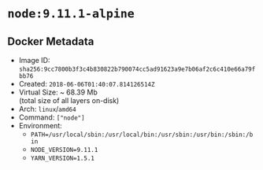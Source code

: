 # `node:9.11.1-alpine`

## Docker Metadata

- Image ID: `sha256:9cc7800b3f3c4b830822b790074cc5ad91623a9e7b06af2c6c410e66a79fbb76`
- Created: `2018-06-06T01:40:07.814126514Z`
- Virtual Size: ~ 68.39 Mb  
  (total size of all layers on-disk)
- Arch: `linux`/`amd64`
- Command: `["node"]`
- Environment:
  - `PATH=/usr/local/sbin:/usr/local/bin:/usr/sbin:/usr/bin:/sbin:/bin`
  - `NODE_VERSION=9.11.1`
  - `YARN_VERSION=1.5.1`
